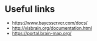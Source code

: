 # Useful links
* https://www.bayesserver.com/docs/
* http://visbrain.org/documentation.html
* https://portal.brain-map.org/
